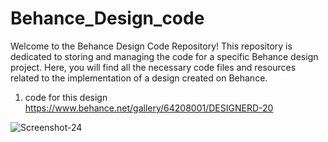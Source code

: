 # Behance_Design_code
Welcome to the Behance Design Code Repository! This repository is dedicated to storing and managing the code for a specific Behance design project. Here, you will find all the necessary code files and resources related to the implementation of a design created on Behance.
1) code for this design https://www.behance.net/gallery/64208001/DESIGNERD-20

<img src="https://i.ibb.co/6Xqyvs6/Screenshot-24.png" alt="Screenshot-24" border="0" />
